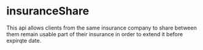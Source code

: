 # insuranceShare
This api allows clients from the same insurance company to share between them remain usable part of their insurance in order to extend it before expirqte date.
